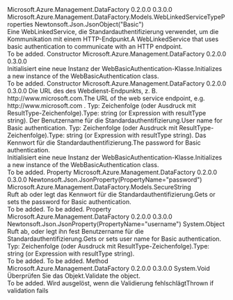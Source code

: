 <Type Name="WebBasicAuthentication" FullName="Microsoft.Azure.Management.DataFactory.Models.WebBasicAuthentication">
  <TypeSignature Language="C#" Value="public class WebBasicAuthentication : Microsoft.Azure.Management.DataFactory.Models.WebLinkedServiceTypeProperties" />
  <TypeSignature Language="ILAsm" Value=".class public auto ansi beforefieldinit WebBasicAuthentication extends Microsoft.Azure.Management.DataFactory.Models.WebLinkedServiceTypeProperties" />
  <TypeSignature Language="DocId" Value="T:Microsoft.Azure.Management.DataFactory.Models.WebBasicAuthentication" />
  <TypeSignature Language="VB.NET" Value="Public Class WebBasicAuthentication&#xA;Inherits WebLinkedServiceTypeProperties" />
  <TypeSignature Language="F#" Value="type WebBasicAuthentication = class&#xA;    inherit WebLinkedServiceTypeProperties" />
  <AssemblyInfo>
    <AssemblyName>Microsoft.Azure.Management.DataFactory</AssemblyName>
    <AssemblyVersion>0.2.0.0</AssemblyVersion>
    <AssemblyVersion>0.3.0.0</AssemblyVersion>
  </AssemblyInfo>
  <Base>
    <BaseTypeName>Microsoft.Azure.Management.DataFactory.Models.WebLinkedServiceTypeProperties</BaseTypeName>
  </Base>
  <Interfaces />
  <Attributes>
    <Attribute>
      <AttributeName>Newtonsoft.Json.JsonObject("Basic")</AttributeName>
    </Attribute>
  </Attributes>
  <Docs>
    <summary>
            <span data-ttu-id="bec33-101">Eine WebLinkedService, die Standardauthentifizierung verwendet, um die Kommunikation mit einem HTTP-Endpunkt.</span><span class="sxs-lookup"><span data-stu-id="bec33-101">A WebLinkedService that uses basic authentication to communicate with an HTTP endpoint.</span></span>
            </summary>
    <remarks>To be added.</remarks>
  </Docs>
  <Members>
    <Member MemberName=".ctor">
      <MemberSignature Language="C#" Value="public WebBasicAuthentication ();" />
      <MemberSignature Language="ILAsm" Value=".method public hidebysig specialname rtspecialname instance void .ctor() cil managed" />
      <MemberSignature Language="DocId" Value="M:Microsoft.Azure.Management.DataFactory.Models.WebBasicAuthentication.#ctor" />
      <MemberSignature Language="VB.NET" Value="Public Sub New ()" />
      <MemberType>Constructor</MemberType>
      <AssemblyInfo>
        <AssemblyName>Microsoft.Azure.Management.DataFactory</AssemblyName>
        <AssemblyVersion>0.2.0.0</AssemblyVersion>
        <AssemblyVersion>0.3.0.0</AssemblyVersion>
      </AssemblyInfo>
      <Parameters />
      <Docs>
        <summary>
            <span data-ttu-id="bec33-102">Initialisiert eine neue Instanz der WebBasicAuthentication-Klasse.</span><span class="sxs-lookup"><span data-stu-id="bec33-102">Initializes a new instance of the WebBasicAuthentication class.</span></span>
            </summary>
        <remarks>To be added.</remarks>
      </Docs>
    </Member>
    <Member MemberName=".ctor">
      <MemberSignature Language="C#" Value="public WebBasicAuthentication (object url, object username, Microsoft.Azure.Management.DataFactory.Models.SecureString password);" />
      <MemberSignature Language="ILAsm" Value=".method public hidebysig specialname rtspecialname instance void .ctor(object url, object username, class Microsoft.Azure.Management.DataFactory.Models.SecureString password) cil managed" />
      <MemberSignature Language="DocId" Value="M:Microsoft.Azure.Management.DataFactory.Models.WebBasicAuthentication.#ctor(System.Object,System.Object,Microsoft.Azure.Management.DataFactory.Models.SecureString)" />
      <MemberSignature Language="VB.NET" Value="Public Sub New (url As Object, username As Object, password As SecureString)" />
      <MemberSignature Language="F#" Value="new Microsoft.Azure.Management.DataFactory.Models.WebBasicAuthentication : obj * obj * Microsoft.Azure.Management.DataFactory.Models.SecureString -&gt; Microsoft.Azure.Management.DataFactory.Models.WebBasicAuthentication" Usage="new Microsoft.Azure.Management.DataFactory.Models.WebBasicAuthentication (url, username, password)" />
      <MemberType>Constructor</MemberType>
      <AssemblyInfo>
        <AssemblyName>Microsoft.Azure.Management.DataFactory</AssemblyName>
        <AssemblyVersion>0.2.0.0</AssemblyVersion>
        <AssemblyVersion>0.3.0.0</AssemblyVersion>
      </AssemblyInfo>
      <Parameters>
        <Parameter Name="url" Type="System.Object" />
        <Parameter Name="username" Type="System.Object" />
        <Parameter Name="password" Type="Microsoft.Azure.Management.DataFactory.Models.SecureString" />
      </Parameters>
      <Docs>
        <param name="url"><span data-ttu-id="bec33-103">Die URL des des Webdienst-Endpunkts, z. B. http://www.microsoft.com.</span><span class="sxs-lookup"><span data-stu-id="bec33-103">The URL of the web service endpoint, e.g. http://www.microsoft.com .</span></span> <span data-ttu-id="bec33-104">Typ: Zeichenfolge (oder Ausdruck mit ResultType-Zeichenfolge).</span><span class="sxs-lookup"><span data-stu-id="bec33-104">Type: string (or Expression with resultType string).</span></span></param>
        <param name="username"><span data-ttu-id="bec33-105">Der Benutzername für die Standardauthentifizierung.</span><span class="sxs-lookup"><span data-stu-id="bec33-105">User name for Basic authentication.</span></span> <span data-ttu-id="bec33-106">Typ: Zeichenfolge (oder Ausdruck mit ResultType-Zeichenfolge).</span><span class="sxs-lookup"><span data-stu-id="bec33-106">Type: string (or Expression with resultType string).</span></span></param>
        <param name="password"><span data-ttu-id="bec33-107">Das Kennwort für die Standardauthentifizierung.</span><span class="sxs-lookup"><span data-stu-id="bec33-107">The password for Basic authentication.</span></span></param>
        <summary>
            <span data-ttu-id="bec33-108">Initialisiert eine neue Instanz der WebBasicAuthentication-Klasse.</span><span class="sxs-lookup"><span data-stu-id="bec33-108">Initializes a new instance of the WebBasicAuthentication class.</span></span>
            </summary>
        <remarks>To be added.</remarks>
      </Docs>
    </Member>
    <Member MemberName="Password">
      <MemberSignature Language="C#" Value="public Microsoft.Azure.Management.DataFactory.Models.SecureString Password { get; set; }" />
      <MemberSignature Language="ILAsm" Value=".property instance class Microsoft.Azure.Management.DataFactory.Models.SecureString Password" />
      <MemberSignature Language="DocId" Value="P:Microsoft.Azure.Management.DataFactory.Models.WebBasicAuthentication.Password" />
      <MemberSignature Language="VB.NET" Value="Public Property Password As SecureString" />
      <MemberSignature Language="F#" Value="member this.Password : Microsoft.Azure.Management.DataFactory.Models.SecureString with get, set" Usage="Microsoft.Azure.Management.DataFactory.Models.WebBasicAuthentication.Password" />
      <MemberType>Property</MemberType>
      <AssemblyInfo>
        <AssemblyName>Microsoft.Azure.Management.DataFactory</AssemblyName>
        <AssemblyVersion>0.2.0.0</AssemblyVersion>
        <AssemblyVersion>0.3.0.0</AssemblyVersion>
      </AssemblyInfo>
      <Attributes>
        <Attribute>
          <AttributeName>Newtonsoft.Json.JsonProperty(PropertyName="password")</AttributeName>
        </Attribute>
      </Attributes>
      <ReturnValue>
        <ReturnType>Microsoft.Azure.Management.DataFactory.Models.SecureString</ReturnType>
      </ReturnValue>
      <Docs>
        <summary>
            <span data-ttu-id="bec33-109">Ruft ab oder legt das Kennwort für die Standardauthentifizierung.</span><span class="sxs-lookup"><span data-stu-id="bec33-109">Gets or sets the password for Basic authentication.</span></span>
            </summary>
        <value>To be added.</value>
        <remarks>To be added.</remarks>
      </Docs>
    </Member>
    <Member MemberName="Username">
      <MemberSignature Language="C#" Value="public object Username { get; set; }" />
      <MemberSignature Language="ILAsm" Value=".property instance object Username" />
      <MemberSignature Language="DocId" Value="P:Microsoft.Azure.Management.DataFactory.Models.WebBasicAuthentication.Username" />
      <MemberSignature Language="VB.NET" Value="Public Property Username As Object" />
      <MemberSignature Language="F#" Value="member this.Username : obj with get, set" Usage="Microsoft.Azure.Management.DataFactory.Models.WebBasicAuthentication.Username" />
      <MemberType>Property</MemberType>
      <AssemblyInfo>
        <AssemblyName>Microsoft.Azure.Management.DataFactory</AssemblyName>
        <AssemblyVersion>0.2.0.0</AssemblyVersion>
        <AssemblyVersion>0.3.0.0</AssemblyVersion>
      </AssemblyInfo>
      <Attributes>
        <Attribute>
          <AttributeName>Newtonsoft.Json.JsonProperty(PropertyName="username")</AttributeName>
        </Attribute>
      </Attributes>
      <ReturnValue>
        <ReturnType>System.Object</ReturnType>
      </ReturnValue>
      <Docs>
        <summary>
            <span data-ttu-id="bec33-110">Ruft ab, oder legt ihn fest Benutzername für die Standardauthentifizierung.</span><span class="sxs-lookup"><span data-stu-id="bec33-110">Gets or sets user name for Basic authentication.</span></span> <span data-ttu-id="bec33-111">Typ: Zeichenfolge (oder Ausdruck mit ResultType-Zeichenfolge).</span><span class="sxs-lookup"><span data-stu-id="bec33-111">Type: string (or Expression with resultType string).</span></span>
            </summary>
        <value>To be added.</value>
        <remarks>To be added.</remarks>
      </Docs>
    </Member>
    <Member MemberName="Validate">
      <MemberSignature Language="C#" Value="public override void Validate ();" />
      <MemberSignature Language="ILAsm" Value=".method public hidebysig virtual instance void Validate() cil managed" />
      <MemberSignature Language="DocId" Value="M:Microsoft.Azure.Management.DataFactory.Models.WebBasicAuthentication.Validate" />
      <MemberSignature Language="VB.NET" Value="Public Overrides Sub Validate ()" />
      <MemberSignature Language="F#" Value="override this.Validate : unit -&gt; unit" Usage="webBasicAuthentication.Validate " />
      <MemberType>Method</MemberType>
      <AssemblyInfo>
        <AssemblyName>Microsoft.Azure.Management.DataFactory</AssemblyName>
        <AssemblyVersion>0.2.0.0</AssemblyVersion>
        <AssemblyVersion>0.3.0.0</AssemblyVersion>
      </AssemblyInfo>
      <ReturnValue>
        <ReturnType>System.Void</ReturnType>
      </ReturnValue>
      <Parameters />
      <Docs>
        <summary>
            <span data-ttu-id="bec33-112">Überprüfen Sie das Objekt.</span><span class="sxs-lookup"><span data-stu-id="bec33-112">Validate the object.</span></span>
            </summary>
        <remarks>To be added.</remarks>
        <exception cref="T:Microsoft.Rest.ValidationException">
            <span data-ttu-id="bec33-113">Wird ausgelöst, wenn die Validierung fehlschlägt</span><span class="sxs-lookup"><span data-stu-id="bec33-113">Thrown if validation fails</span></span>
            </exception>
      </Docs>
    </Member>
  </Members>
</Type>